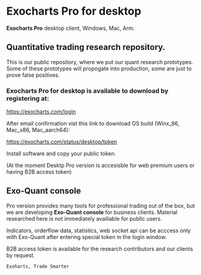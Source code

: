 # Exocharts Pro for desktop
**Exocharts Pro** desktop client, Windows, Mac, Arm.

## Quantitative trading research repository.

This is our public repository, where we put our quant research prototypes. 
Some of these prototypes will propogate into production, some are just to prove false positives.

### Exocharts Pro for desktop is available to download by registering at:

https://exocharts.com/login


After email confirmation vist this link to download OS build
(Winx_86, Mac_x86, Mac_aarch64):

https://exocharts.com/status/desktop/token

Install software and copy your public token.

(At the moment Desktp Pro version is accesisble for web premium users or having B2B access token)


## Exo-Quant console
Pro version provides many tools for professional trading out of the box, but we are developing **Exo-Quant console** for business clients.
Material researched here is not immediately availiable for public users. 

Indicators, orderflow data, statistics, web socket api can be acccess only with Exo-Quant after entering special token in the login window.

B2B access token is available for the research contributors and our clients by request.

`Exoharts, Trade Smarter`
